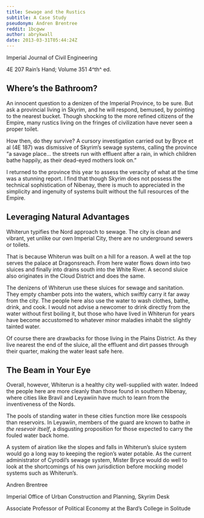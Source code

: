 ```yaml
---
title: Sewage and the Rustics
subtitle: A Case Study
pseudonym: Andren Brentree
reddit: 1bcgww
author: abrykwall
date: 2013-03-31T05:44:24Z
---
```


Imperial Journal of Civil Engineering

4E 207 Rain’s Hand; Volume 351 4^th^ ed.

## Where’s the Bathroom?

An innocent question to a denizen of the Imperial Province, to be sure. But ask
a provincial living in Skyrim, and he will respond, bemused, by pointing to the
nearest bucket. Though shocking to the more refined citizens of the Empire, many
rustics living on the fringes of civilization have never seen a proper toilet.

How then, do they survive? A cursory investigation carried out by Bryce et al
(4E 187) was dismissive of Skyrim’s sewage systems, calling the province “a
savage place… the streets run with effluent after a rain, in which children
bathe happily, as their dead-eyed mothers look on.”

I returned to the province this year to assess the veracity of what at the time
was a stunning report. I find that though Skyrim does not possess the technical
sophistication of Nibenay, there is much to appreciated in the simplicity and
ingenuity of systems built without the full resources of the Empire.

## Leveraging Natural Advantages

Whiterun typifies the Nord approach to sewage. The city is clean and vibrant,
yet unlike our own Imperial City, there are no underground sewers or toilets.

That is because Whiterun was built on a hill for a reason. A well at the top
serves the palace at Dragonsreach. From here water flows down into two sluices
and finally into drains south into the White River. A second sluice also
originates in the Cloud District and does the same.

The denizens of Whiterun use these sluices for sewage and sanitation. They empty
chamber pots into the waters, which swiftly carry it far away from the city. The
people here also use the water to wash clothes, bathe, drink, and cook. I would
not advise a newcomer to drink directly from the water without first boiling it,
but those who have lived in Whiterun for years have become accustomed to
whatever minor maladies inhabit the slightly tainted water.

Of course there are drawbacks for those living in the Plains District. As they
live nearest the end of the sluice, all the effluent and dirt passes through
their quarter, making the water least safe here.

## The Beam in Your Eye

Overall, however, Whiterun is a healthy city well-supplied with water. Indeed
the people here are more cleanly than those found in southern Nibenay, where
cities like Bravil and Leyawiin have much to learn from the inventiveness of the
Nords.

The pools of standing water in these cities function more like cesspools than
reservoirs. In Leyawiin, members of the guard are known to bathe _in the_
_resevoir itself_, a disgusting proposition for those expected to carry the
fouled water back home.

A system of airation like the slopes and falls in Whiterun’s sluice system would
go a long way to keeping the region’s water potable. As the current
administrator of Cyrodil’s sewage system, Mister Bryce would do well to look at
the shortcomings of his own jurisdiction before mocking model systems such as
Whiterun’s.

Andren Brentree

Imperial Office of Urban Construction and Planning, Skyrim Desk

Associate Professor of Political Economy at the Bard’s College in Solitude
